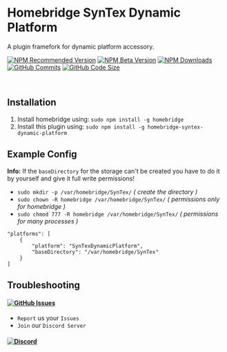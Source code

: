 # Homebridge SynTex Dynamic Platform
A plugin framefork for dynamic platform accessory.

[![NPM Recommended Version](https://img.shields.io/npm/v/homebridge-syntex-dynamic-platform?label=release&color=brightgree&style=for-the-badge)](https://www.npmjs.com/package/homebridge-syntex-dynamic-platform)
[![NPM Beta Version](https://img.shields.io/npm/v/homebridge-syntex-dynamic-platform/beta?color=orange&label=beta&style=for-the-badge)](https://www.npmjs.com/package/homebridge-syntex-dynamic-platform)
[![NPM Downloads](https://img.shields.io/npm/dt/homebridge-syntex-dynamic-platform?color=9944ee&&style=for-the-badge)](https://www.npmjs.com/package/homebridge-syntex-dynamic-platform)
[![GitHub Commits](https://img.shields.io/github/commits-since/SynTexDZN/homebridge-syntex-dynamic-platform/0.0.0?color=yellow&label=commits&style=for-the-badge)](https://github.com/SynTexDZN/homebridge-syntex-dynamic-platform/commits)
[![GitHub Code Size](https://img.shields.io/github/languages/code-size/SynTexDZN/homebridge-syntex-dynamic-platform?color=0af&style=for-the-badge)](https://github.com/SynTexDZN/homebridge-syntex-dynamic-platform)

<br>

## Installation
1. Install homebridge using: `sudo npm install -g homebridge`
2. Install this plugin using: `sudo npm install -g homebridge-syntex-dynamic-platform`


## Example Config
**Info:** If the `baseDirectory` for the storage can't be created you have to do it by yourself and give it full write permissions!
- `sudo mkdir -p /var/homebridge/SynTex/` *( create the directory )*
- `sudo chown -R homebridge /var/homebridge/SynTex/` *( permissions only for homebridge )*
- `sudo chmod 777 -R homebridge /var/homebridge/SynTex/` *( permissions for many processes )*

```
"platforms": [
    {
        "platform": "SynTexDynamicPlatform",
        "baseDirectory": "/var/homebridge/SynTex"
    }
]
```
## Troubleshooting
#### [![GitHub Issues](https://img.shields.io/github/issues-raw/SynTexDZN/homebridge-syntex-dynamic-platform?logo=github&style=for-the-badge)](https://github.com/SynTexDZN/homebridge-syntex-dynamic-platform/issues)
- `Report` us your `Issues`
- `Join` our `Discord Server`
#### [![Discord](https://img.shields.io/discord/442095224953634828?color=5865F2&logoColor=white&label=discord&logo=discord&style=for-the-badge)](https://discord.gg/XUqghtw4DE)
